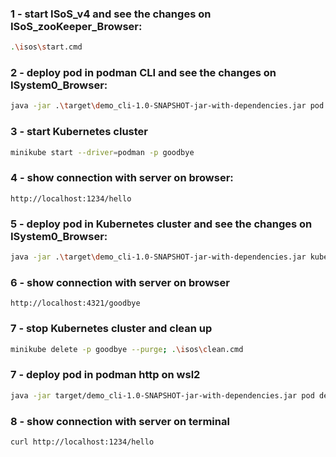 ### 1 - start ISoS_v4 and see the changes on ISoS_zooKeeper_Browser:

```sh
.\isos\start.cmd
```

### 2 - deploy pod in podman CLI and see the changes on ISystem0_Browser:

```sh
java -jar .\target\demo_cli-1.0-SNAPSHOT-jar-with-dependencies.jar pod deploy hello-config.xml
```

### 3 - start Kubernetes cluster

```sh
minikube start --driver=podman -p goodbye
```

### 4 - show connection with server on browser:

```http request
http://localhost:1234/hello
```

### 5 - deploy pod in Kubernetes cluster and see the changes on ISystem0_Browser:

```sh
java -jar .\target\demo_cli-1.0-SNAPSHOT-jar-with-dependencies.jar kube deploy goodbye-config.xml
```

### 6 - show connection with server on browser

```http request
http://localhost:4321/goodbye
```

### 7 - stop Kubernetes cluster and clean up

```sh
minikube delete -p goodbye --purge; .\isos\clean.cmd
```

### 7 - deploy pod in podman http on wsl2

```bash
java -jar target/demo_cli-1.0-SNAPSHOT-jar-with-dependencies.jar pod deploy http hello-config.xml
```

### 8 - show connection with server on terminal

```bash
curl http://localhost:1234/hello
```